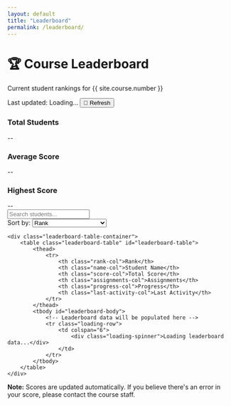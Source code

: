 ```yaml
---
layout: default
title: "Leaderboard"
permalink: /leaderboard/
---
```


<div class="leaderboard-header">
    <h1>🏆 Course Leaderboard</h1>
    <p class="subtitle">Current student rankings for {{ site.course.number }}</p>
    <div class="last-updated">
        <span id="last-updated">Last updated: <span class="timestamp">Loading...</span></span>
        <button id="refresh-btn" class="refresh-btn" onclick="refreshLeaderboard()">🔄 Refresh</button>
    </div>
</div>

<div class="leaderboard-stats">
    <div class="stat-card">
        <h3>Total Students</h3>
        <span class="stat-number" id="total-students">--</span>
    </div>
    <div class="stat-card">
        <h3>Average Score</h3>
        <span class="stat-number" id="average-score">--</span>
    </div>
    <div class="stat-card">
        <h3>Highest Score</h3>
        <span class="stat-number" id="highest-score">--</span>
    </div>
</div>

<div class="leaderboard-container">
    <div class="leaderboard-controls">
        <div class="search-box">
            <input type="text" id="student-search" placeholder="Search students..." onkeyup="filterStudents()">
        </div>
        <div class="sort-options">
            <label for="sort-by">Sort by:</label>
            <select id="sort-by" onchange="sortLeaderboard()">
                <option value="rank">Rank</option>
                <option value="name">Name</option>
                <option value="score">Score</option>
                <option value="assignments">Assignments Completed</option>
            </select>
        </div>
    </div>

    <div class="leaderboard-table-container">
        <table class="leaderboard-table" id="leaderboard-table">
            <thead>
                <tr>
                    <th class="rank-col">Rank</th>
                    <th class="name-col">Student Name</th>
                    <th class="score-col">Total Score</th>
                    <th class="assignments-col">Assignments</th>
                    <th class="progress-col">Progress</th>
                    <th class="last-activity-col">Last Activity</th>
                </tr>
            </thead>
            <tbody id="leaderboard-body">
                <!-- Leaderboard data will be populated here -->
                <tr class="loading-row">
                    <td colspan="6">
                        <div class="loading-spinner">Loading leaderboard data...</div>
                    </td>
                </tr>
            </tbody>
        </table>
    </div>
</div>

<div class="leaderboard-footer">
    <p><strong>Note:</strong> Scores are updated automatically. If you believe there's an error in your score, please contact the course staff.</p>
</div>

<!-- Sample data script (you can replace this with actual data loading) -->
<script>
// Sample student data - replace this with your actual data source
const sampleStudents = [
    { name: "Alice Chen", score: 95, assignments: 8, rank: 1, progress: 95, lastActivity: "2025-01-15" },
    { name: "Bob Wilson", score: 92, assignments: 8, rank: 2, progress: 92, lastActivity: "2025-01-14" },
    { name: "Carol Zhang", score: 89, assignments: 7, rank: 3, progress: 87, lastActivity: "2025-01-13" },
    { name: "David Lee", score: 87, assignments: 7, rank: 4, progress: 85, lastActivity: "2025-01-12" },
    { name: "Emma Garcia", score: 85, assignments: 6, rank: 5, progress: 82, lastActivity: "2025-01-11" },
    // Add more sample data as needed
];

// Initialize leaderboard on page load
document.addEventListener('DOMContentLoaded', function() {
    loadLeaderboard();
});
</script>
